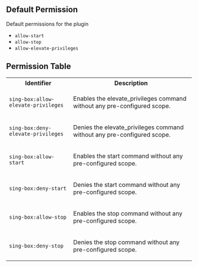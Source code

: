 ## Default Permission

Default permissions for the plugin

- `allow-start`
- `allow-stop`
- `allow-elevate-privileges`

## Permission Table

<table>
<tr>
<th>Identifier</th>
<th>Description</th>
</tr>


<tr>
<td>

`sing-box:allow-elevate-privileges`

</td>
<td>

Enables the elevate_privileges command without any pre-configured scope.

</td>
</tr>

<tr>
<td>

`sing-box:deny-elevate-privileges`

</td>
<td>

Denies the elevate_privileges command without any pre-configured scope.

</td>
</tr>

<tr>
<td>

`sing-box:allow-start`

</td>
<td>

Enables the start command without any pre-configured scope.

</td>
</tr>

<tr>
<td>

`sing-box:deny-start`

</td>
<td>

Denies the start command without any pre-configured scope.

</td>
</tr>

<tr>
<td>

`sing-box:allow-stop`

</td>
<td>

Enables the stop command without any pre-configured scope.

</td>
</tr>

<tr>
<td>

`sing-box:deny-stop`

</td>
<td>

Denies the stop command without any pre-configured scope.

</td>
</tr>
</table>
